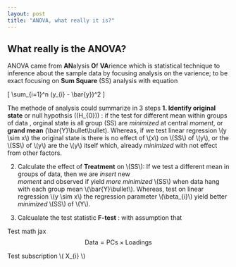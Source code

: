 ```yaml
---
layout: post
title: "ANOVA, what really it is?"
---
```


## What really is the ANOVA?

ANOVA came from **AN**alysis **O**f **VA**rience which is statistical technique to inference about the sample data by focusing analysis on the varience; to be exact focusing on **Sum Square** \(SS\) analysis with equation

\[ \sum_{i=1}^n (y\_{i} - \bar{y})^2 \]

The methode of analysis could summarize in 3 steps
**1. Identify original state** or null hypothsis (\(H\_{0}\)) : if the test for different mean within groups of data , orginal state is all group \(SS\) are _minimized_ at central _moment_, or **grand mean** \(\bar{Y}\bullet\bullet\). Whereas, if we test linear regression \\(y \sim x\\) the original state is there is no effect of \\(x\\) on \\(SS\\) of \\(y\\), or the \\(SS\\) of \\(y\\) are the \\(y\\) itself which, already _minimized_ with not effect from other factors.

2. Calculate the effect of **Treatment** on \\(SS\\): If we test a different mean in groups of data, then we are _insert_ new   
_moment_ and observed if yield _more minimized_ \\(SS\\) when data hang with each group mean \\(\bar{Y}\bullet\\). Whereas, test on linear regression \\(y \sim x\\) the regression parameter \\(\beta\_{i}\\) yield better _minimized_ \\(SS\\) of \\(Y\\). 

3. Calcualate the test statistic **F-test** : with assumption that 

Test math jax
$$ \mathsf{Data = PCs} \times \mathsf{Loadings} $$

Test subscription \\( X\_{i} \\)
